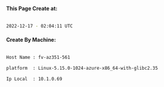
   
#### This Page Create at:

```bash

2022-12-17 - 02:04:11 UTC

```

#### Create By Machine:

```bash

Host Name : fv-az351-561

platform  : Linux-5.15.0-1024-azure-x86_64-with-glibc2.35

Ip Local  : 10.1.0.69

```

